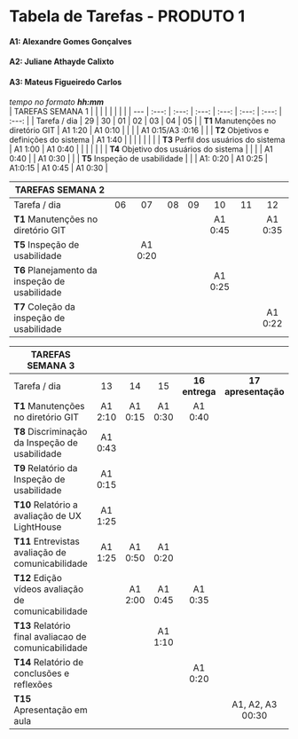 # Tabela de Tarefas - **PRODUTO 1**

#### A1: Alexandre Gomes Gonçalves
#### A2: Juliane Athayde Calixto
#### A3: Mateus Figueiredo Carlos

*tempo no formato **hh:mm***<br />
| TAREFAS SEMANA 1                                |          |          |          |          |          |          |          |
|        ---                                      | :---:    | :---:    | :---:    | :---:    | :---:    | :---:    | :---:    |
| Tarefa / dia                                    | 29       | 30       | 01       | 02       | 03       | 04       | 05       |
| **T1** Manutenções no diretório GIT             | A1 1:20  | A1 0:10  |          |          |          | A1 0:15/A3 :0:16  |          |
| **T2** Objetivos e definições do sistema        | A1 1:40  |          |          |          |          |          |          |
| **T3** Perfil dos usuários do sistema           | A1 1:00  | A1 0:40  |          |          |          |          |          |
| **T4** Objetivo dos usuários do sistema         |          |          |          | A1 0:40  |          | A1 0:30  |          |
| **T5** Inspeção de usabilidade                  |          |          | A1: 0:20 | A1 0:25  | A1:0:15  | A1 0:45  | A1 0:30  |

| TAREFAS SEMANA 2                                |          |          |          |          |          |          |          |
|        ---                                      | :---:    | :---:    | :---:    | :---:    | :---:    | :---:    | :---:    |
| Tarefa / dia                                    | 06       | 07       | 08       | 09       | 10       | 11       | 12       |
| **T1** Manutenções no diretório GIT             |          |          |          |          | A1 0:45  |          | A1 0:35  |
| **T5** Inspeção de usabilidade                  |          | A1 0:20  |          |          |          |          |          |
| **T6** Planejamento da inspeção de usabilidade  |          |          |          |          | A1 0:25  |          |          |
| **T7** Coleção da inspeção de usabilidade       |          |          |          |          |          |          | A1 0:22  |

| TAREFAS SEMANA 3                                      |          |          |          |                |                     |
|        ---                                            | :---:    | :---:    | :---:    | :---:          | :---:               |
| Tarefa / dia                                          | 13       | 14       | 15       | **16 entrega** | **17 apresentação** |
| **T1** Manutenções no diretório GIT                   | A1 2:10  | A1 0:15  | A1 0:30  | A1 0:40        |                     |
| **T8** Discriminação da Inspeção de usabilidade       | A1 0:43  |          |          |                |                     |
| **T9** Relatório da Inspeção de usabilidade           | A1 0:15  |          |          |                |                     |
| **T10** Relatório a avaliação de UX LightHouse        | A1 1:25  |          |          |                |                     |
| **T11** Entrevistas avaliação de comunicabilidade     | A1 1:25  | A1 0:50  | A1 0:20  |                |                     |
| **T12** Edição vídeos avaliação de comunicabilidade   |          | A1 2:00  | A1 0:45  | A1 0:35        |                     |
| **T13** Relatório final avaliacao de comunicabilidade |          |          | A1 1:10  |                |                     |
| **T14** Relatório de conclusões e reflexões           |          |          |          | A1 0:20        |                     |
| **T15** Apresentação em aula                          |          |          |          |                | A1, A2, A3 00:30    |
